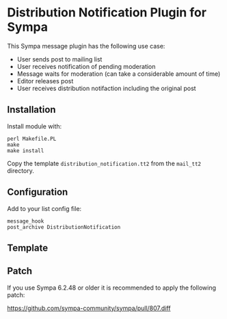 # Distribution Notification Plugin for Sympa #

This Sympa message plugin has the following use case:

  * User sends post to mailing list
  * User receives notification of pending moderation
  * Message waits for moderation (can take a considerable amount of time)
  * Editor releases post
  * User receives distribution notifaction including the original post

## Installation ##

Install module with:

    perl Makefile.PL
    make
    make install

Copy the template `distribution_notification.tt2` from the `mail_tt2`
directory.

## Configuration ##

Add to your list config file:

    message_hook
    post_archive DistributionNotification
    
## Template ##

## Patch ##

If you use Sympa 6.2.48 or older it is recommended to apply the following
patch:

https://github.com/sympa-community/sympa/pull/807.diff

